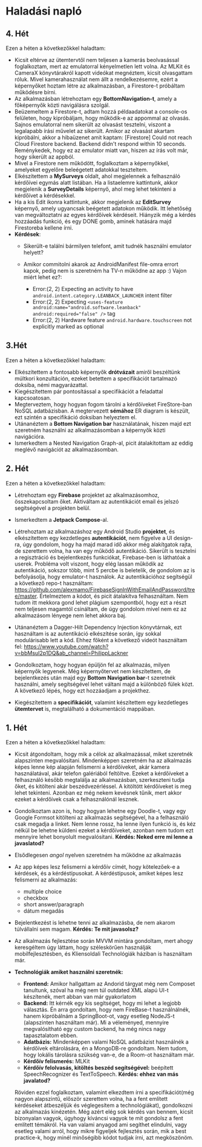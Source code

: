 # Haladási napló

## 4. Hét

  Ezen a héten a következőkkel haladtam:

  - Kicsit eltérve az ütemtervtől nem teljesen a kamerás beolvasással foglalkoztam, mert az emulatorral kényelmetlen lett volna. Az MLKit és CameraX könyvtárakról kapott videókat megnéztem, kicsit olvasgattam róluk. Mivel kamerahasználat nem állt a rendelkezésemre, ezért a képernyőket hoztam létre az alkalmazásban, a Firestore-t próbáltam működésre bírni.
  - Az alkalmazásban létrehoztam egy **BottomNavigation-t**, amely a főképernyők közti navigálásra szolgál. 
  - Beüzemeltem a Firestore-t, adtam hozzá példaadatokat a console-os felületen, hogy kipróbáljam, hogy működik-e az appommal az olvasás. Sajnos emulatorral nem sikerült az olvasást tesztelni, viszont a legalapabb írási művelet az sikerült. Amikor az olvasást akartam kipróbálni, akkor a hibaüzenet amit kaptam: [Firestore] Could not reach Cloud Firestore backend. Backend didn't respond within 10 seconds. Reménykedek, hogy ez az emulator miatt van, hiszen az írás volt már, hogy sikerült az appból.
  - Mivel a Firestore nem működött, foglalkoztam a képernyőkkel, amelyeket egyelőre beleégetett adatokkal teszteltem. 
  - Elkészítettem a **MySurveys** oldalt, ahol megjelennek a felhasználó kérdőívei egymás alatt listában. Ha a listaelemre kattintunk, akkor megjelenik a **SurveyDetails** képernyő, ahol meg lehet tekinteni a kérdőívet a kérdésekkel.
  - Ha a kis Edit ikonra kattintunk, akkor megjelenik az **EditSurvey** képernyő, amely ugyancsak beégetett adatokon működik. Itt lehetőség van megváltoztatni az egyes kérdőívek kérdéseit. Hiányzik még a kérdés hozzáadás funkció, és egy DONE gomb, aminek hatására majd Firestoreba kellene írni.
  - **Kérdések**:
    - Sikerült-e találni bármilyen telefont, amit tudnék használni emulator helyett?
    - Amikor commitolni akarok az AndroidManifest file-omra errort kapok, pedig nem is szeretném ha TV-n működne az app :) Vajon miért lehet ez?: 
    
      - Error:(2, 2) Expecting an activity to have `android.intent.category.LEANBACK_LAUNCHER` intent filter
      - Error:(2, 2) Expecting `<uses-feature android:name="android.software.leanback" android:required="false" />` tag
      - Error:(2, 2) Hardware feature `android.hardware.touchscreen` not explicitly marked as optional 


## 3.Hét

Ezen a héten a következőkkel haladtam:

- Elkészítettem a fontosabb képernyők **drótvázait** amiről beszéltünk múltkori konzultáción, ezeket betettem a specifikációt tartalmazó doksiba, némi magyarázattal.
- Kiegészítettem pár pontosítással a specifikációt a feladattal kapcsoatosan.
- Megterveztem, hogy hogyan fogom tárolni a kérdőíveket FireStore-ban NoSQL adatbázisban. A megtervezett **sémához** ER diagram is készült, ezt szintén a specifikáció doksiban helyeztem el.
- Utánanéztem a **Bottom Navigation bar** használatának, hiszen majd ezt szeretném használni az alkalmazásomban a képernyők közti navigációra.
- Ismerkedtem a Nested Navigation Graph-al, picit átalakítottam az eddig meglévő navigációt az alkalmazásomban.

## 2. Hét

Ezen a héten a következőkkel haladtam:

- Létrehoztam egy **Firebase** projektet az alkalmazásomhoz, összekapcsoltam őket. Aktiváltam az autentikációt email és jelszó segítségével a projekten belül.
- Ismerkedtem a **Jetpack Compose**-al.
- Létrehoztam az alkalmazáshoz egy Android Studio **projektet**, és elkészítettem egy kezdetleges **autentikációt**, nem figyelve a UI design-ra, úgy gondolom, hogy ha majd marad idő akkor még alakítgatok rajta, de szerettem volna, ha van egy működő autentikáció. Sikerült is tesztelni a regisztráció és bejelentkezés funkciókat, Firebase-ben is láthatóak a userek. Probléma volt viszont, hogy elég lassan működik az autentikáció, sokszor több, mint 5 percbe is beletelik, de gondolom az is befolyásolja, hogy emulator-t használok. Az autentikációhoz segítségül a következő repo-t használtam: https://github.com/alexmamo/FirebaseSignInWithEmailAndPassword/tree/master. Értelmeztem a kódot, és picit átalakítva felhasználtam. Nem tudom itt mekkora gond lehet plágium szempontból, hogy ezt a részt nem teljesen magamtól csináltam, de úgy gondolom mivel nem ez az alkalmazásom lényege nem lehet akkora baj.
- Utánanéztem a Dagger-Hilt Dependency Injection könyvtárnak, ezt használtam is az autentikáció elkészítése során, így sokkal modulárisabb lett a kód. Ehhez főként a következő videót használtam fel: https://www.youtube.com/watch?v=bbMsuI2p1DQ&ab_channel=PhilippLackner

-   Gondolkoztam, hogy hogyan épüljön fel az alkalmazás, milyen képernyők legyenek. Még képernyőtervet nem készítettem, de bejelentkezés után majd egy **Bottom Navigation bar**-t szeretnék használni, amely segítségével lehet váltani majd a különböző fülek közt. A következő lépés, hogy ezt hozzáadjam a projekthez.

- Kiegészítettem a **specifikációt**, valamint készítettem egy kezdetleges **ütemtervet** is, megtalálható a dokumentáció mappában.

## 1. Hét
Ezen a héten a következőkkel haladtam:

- Kicsit átgondoltam, hogy mik a célok az alkalmazással, miket szeretnék alapszinten megvalósítani. Mindenképpen szeretném ha az
alkalmazás képes lenne kép alapján felismerni a kérdőíveket, akár kamera használatával, akár telefon galériából feltöltve. Ezeket a
kérdőíveket a felhasználó később megtalálja az alkalmazásban, szerkeszteni tudja őket, és kitölteni akár beszédvezérléssel. A kitöltött kérdőíveket is meg lehet tekinteni. Azonban ez még nekem kevésnek tűnik, mert akkor ezeket a kérdőívek csak a felhasználónál lesznek.
- Gondolkoztam azon is, hogy hogyan lehetne egy Doodle-t, vagy egy Google Formsot kitölteni az alkalmazás segítségével, ha a felhasználó csak megadja a linket.
Nem lenne rossz, ha lenne ilyen funkció is, és kéz nélkül be lehetne küldeni ezeket a kérdőíveket, azonban nem tudom ezt mennyire lehet bonyolult megvalósítani. **Kérdés: Neked erre mi lenne a javaslatod?**
- Elsődlegesen *angol* nyelven szeretném ha működne az alkalmazás 
- Az app képes lesz felismerni a kérdőív címét, hogy kötelezőek-e a kérdések, és a kérdéstípusokat. A kérdéstípusok, amiket képes lesz felismerni az alkalmazás:
  -  multiple choice
  -  checkbox
  -  short answer/paragraph
  -  dátum megadás
- Bejelentkezést is lehetne tenni az alkalmazásba, de nem akarom túlvállalni sem magam. **Kérdés: Te mit javasolsz?**
- Az alkalmazás fejlesztése során MVVM mintára gondoltam, mert ahogy keresgéltem úgy láttam, hogy széleskörűen használják mobilfejlesztésben, és Kliensoldali Technológiák háziban is használtam már.
- **Technológiák amiket használni szeretnék:**
    - **Frontend:** Amikor hallgattam az Andorid tárgyat még nem Composet tanultunk, szóval ha még nem túl outdated XML alapú UI-t készítenék, mert abban van már gyakorlatom
    - **Backend:** Itt kérnék egy kis segítséget, hogy mi lehet a legjobb választás. Én arra gondoltam, hogy nem FireBase-t használnálnék, hanem kipróbálnám a SpringBoot-ot, vagy esetleg NodeJS-t (alapszinten használtam már). Mi a véleményed, mennyire megvalósítható egy custom backend, ha még nincs nagy tapasztalatom ebben.
    - **Adatbázis:** Mindenképpen valami NoSQL adatbázist használnék a kérdőívek eltárolására, én a MongoDB-re gondoltam. Nem tudom, hogy lokális tárolásra szükség van-e, de a Room-ot használtam már.
    - **Kérdőív felismerés:** MLKit
    - **Kérdőív felolvasás, kitöltés beszéd segítségével:** beépített SpeechRecognizer és TextToSpeech. **Kérdés: ehhez van más javalatod?**
      
  Röviden ezzel foglalkoztam, valamint elkezdtem írni a specifikációt(még nagyon alapszintű, először szerettem volna, ha a fent említett kérdéseket átbeszéljük és véglegesítem a technológiákat), gondolkozni az alkalmazás kinézetén. Még azért elég sok kérdés van bennem, kicsit bizonyalan vagyok, úgyhogy kíváncsi vagyok te mit gondolsz a fent említett témákról. Ha van valami anyagod ami segíthet elindulni, vagy esetleg valami arról, hogy mikre figyeljek fejlesztés során, mik a best practice-k, hogy minél minőségibb kódot tudjak írni, azt megköszönöm. 
